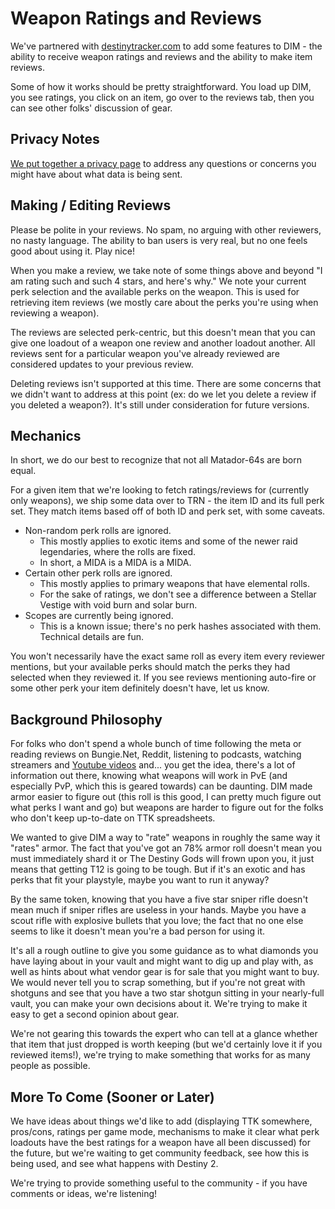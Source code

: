 Weapon Ratings and Reviews
==========================

We've partnered with [destinytracker.com](http://destinytracker.com/) to add some features to DIM - the ability to receive weapon ratings and reviews and the ability to make item reviews.

Some of how it works should be pretty straightforward.  You load up DIM, you see ratings, you click on an item, go over to the reviews tab, then you can see other folks' discussion of gear.

## Privacy Notes

[We put together a privacy page](PRIVACY.md) to address any questions or concerns you might have about what data is being sent.

## Making / Editing Reviews

Please be polite in your reviews. No spam, no arguing with other reviewers, no nasty language. The ability to ban users is very real, but no one feels good about using it. Play nice!

When you make a review, we take note of some things above and beyond "I am rating such and such 4 stars, and here's why." We note your current perk selection and the available perks on the weapon. This is used for retrieving item reviews (we mostly care about the perks you're using when reviewing a weapon).

The reviews are selected perk-centric, but this doesn't mean that you can give one loadout of a weapon one review and another loadout another.  All reviews sent for a particular weapon you've already reviewed are considered updates to your previous review.

Deleting reviews isn't supported at this time. There are some concerns that we didn't want to address at this point (ex: do we let you delete a review if you deleted a weapon?).  It's still under consideration for future versions.

## Mechanics

In short, we do our best to recognize that not all Matador-64s are born equal.

For a given item that we're looking to fetch ratings/reviews for (currently only weapons), we ship some data over to TRN - the item ID and its full perk set. They match items based off of both ID and perk set, with some caveats.

* Non-random perk rolls are ignored.
  - This mostly applies to exotic items and some of the newer raid legendaries, where the rolls are fixed.
  - In short, a MIDA is a MIDA is a MIDA.
* Certain other perk rolls are ignored.
  - This mostly applies to primary weapons that have elemental rolls.
  - For the sake of ratings, we don't see a difference between a Stellar Vestige with void burn and solar burn.
* Scopes are currently being ignored.
  - This is a known issue; there's no perk hashes associated with them. Technical details are fun.

You won't necessarily have the exact same roll as every item every reviewer mentions, but your available perks should match the perks they had selected when they reviewed it. If you see reviews mentioning auto-fire or some other perk your item definitely doesn't have, let us know.

## Background Philosophy

For folks who don't spend a whole bunch of time following the meta or reading reviews on Bungie.Net, Reddit, listening to podcasts, watching streamers and [Youtube videos](https://www.youtube.com/watch?v=dQw4w9WgXcQ) and... you get the idea, there's a lot of information out there, knowing what weapons will work in PvE (and especially PvP, which this is geared towards) can be daunting. DIM made armor easier to figure out (this roll is this good, I can pretty much figure out what perks I want and go) but weapons are harder to figure out for the folks who don't keep up-to-date on TTK spreadsheets.

We wanted to give DIM a way to "rate" weapons in roughly the same way it "rates" armor. The fact that you've got an 78% armor roll doesn't mean you must immediately shard it or The Destiny Gods will frown upon you, it just means that getting T12 is going to be tough. But if it's an exotic and has perks that fit your playstyle, maybe you want to run it anyway?

By the same token, knowing that you have a five star sniper rifle doesn't mean much if sniper rifles are useless in your hands. Maybe you have a scout rifle with explosive bullets that you love; the fact that no one else seems to like it doesn't mean you're a bad person for using it.

It's all a rough outline to give you some guidance as to what diamonds you have laying about in your vault and might want to dig up and play with, as well as hints about what vendor gear is for sale that you might want to buy. We would never tell you to scrap something, but if you're not great with shotguns and see that you have a two star shotgun sitting in your nearly-full vault, you can make your own decisions about it. We're trying to make it easy to get a second opinion about gear.

We're not gearing this towards the expert who can tell at a glance whether that item that just dropped is worth keeping (but we'd certainly love it if you reviewed items!), we're trying to make something that works for as many people as possible.

## More To Come (Sooner or Later)

We have ideas about things we'd like to add (displaying TTK somewhere, pros/cons, ratings per game mode, mechanisms to make it clear what perk loadouts have the best ratings for a weapon have all been discussed) for the future, but we're waiting to get community feedback, see how this is being used, and see what happens with Destiny 2.

We're trying to provide something useful to the community - if you have comments or ideas, we're listening!